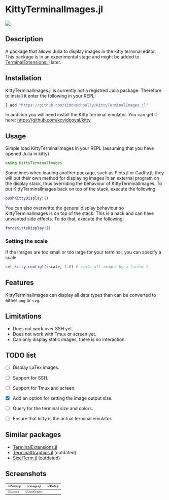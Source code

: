 # KittyTerminalImages.jl
![](https://img.shields.io/badge/lifecycle-experimental-orange.svg)

## Description
A package that allows Julia to display images in the kitty terminal editor. This package is in an experimental stage and might
be added to [TerminalExtensions.jl](https://github.com/Keno/TerminalExtensions.jl) later.

## Installation
KittyTerminalImages.jl is currently not a registred Julia package. Therefore to install it enter the following in your REPL:
```julia
] add "https://github.com/simonschoelly/KittyTerminalImages.jl"
```
In addition you will need install the Kitty terminal emulator. You can get it here: https://github.com/kovidgoyal/kitty


## Usage
Simple load KittyTerminalImages in your REPL (assuming that you have opened Julia in kitty)
```julia
using KittyTerminalImages
```
Sometimes when loading another package, such as Plots.jl or Gadfly.jl, they will put their own method for displaying images 
in an external program on the display stack, thus overriding the behaviour of KittyTerminalImages. To put KittyTerminalImages back
on top of the stack, execute the following:
```julia
pushKittyDisplay!()
```
You can also overwritte the general display behaviour so KittyTerminalImages is on top of the stack. This is a hack and can have
unwanted side effects. To do that, execute the following:
```julia
forceKittyDisplay!()
```

### Setting the scale
If the images are too small or too large for your terminal,
you can specify a scale
```julia
set_kitty_config!(:scale, 2.0) # scale all images by a factor 2
```

## Features
KittyTerminalImages can display all data types than can be converted to either `png` or `svg`.

## Limitations
* Does not work over SSH yet.
* Does not work with Tmux or screen yet.
* Can only display static images, there is no interaction.

## TODO list
- [ ] Display LaTex images.
- [ ] Support for SSH.
- [ ] Support for Tmux and screen.
- [x] Add an option for setting the image output size.
- [ ] Query for the terminal size and colors.
- [ ] Ensure that kitty is the actual terminal emulator.


## Similar packages
* [TerminalExtensions.jl](https://github.com/Keno/TerminalExtensions.jl)
* [TerminalGraphics.jl](https://github.com/m-j-w/TerminalGraphics.jl) (outdated)
* [SixelTerm.jl](https://github.com/tshort/SixelTerm.jl) (outdated)

## Screenshots

| <img src="https://github.com/simonschoelly/KittyTerminalImages.jl/blob/master/screenshots/screenshot-colors.png" alt="Colors.jl" style="zoom:50%;" /> | <img src="https://github.com/simonschoelly/KittyTerminalImages.jl/blob/master/screenshots/screenshot-images.png" alt="Images.jl" style="zoom:50%;" /> | <img src="https://github.com/simonschoelly/KittyTerminalImages.jl/blob/master/screenshots/screenshot-plots.png" alt="Plots.jl" style="zoom:50%;" /> |
| ------------------------------------------------------------ | ------------------------------------------------------------ | ------------------------------------------------------------ |
| <img src="https://github.com/simonschoelly/KittyTerminalImages.jl/blob/master/screenshots/screenshot-luxor.png" alt="Luxor.jl" style="zoom:50%;" /> | <img src="https://github.com/simonschoelly/KittyTerminalImages.jl/blob/master/screenshots/screenshot-juliagraphs.png" alt="JuliaGraphs" style="zoom:50%;" /> |                                                              |

